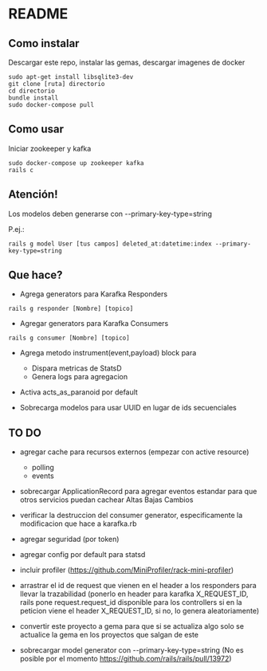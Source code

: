 # README

## Como instalar
Descargar este repo, instalar las gemas, descargar imagenes de docker
```
sudo apt-get install libsqlite3-dev
git clone [ruta] directorio
cd directorio
bundle install
sudo docker-compose pull
```

## Como usar
Iniciar zookeeper y kafka
```
sudo docker-compose up zookeeper kafka
rails c
```

## Atención!
Los modelos deben generarse con --primary-key-type=string

P.ej.:
```
rails g model User [tus campos] deleted_at:datetime:index --primary-key-type=string
```

## Que hace?
* Agrega generators para Karafka Responders
```
rails g responder [Nombre] [topico]
```

* Agregar generators para Karafka Consumers
```
rails g consumer [Nombre] [topico]
```

* Agrega metodo instrument(event,payload) block para
    * Dispara metricas de StatsD
    * Genera logs para agregacion

* Activa acts_as_paranoid por default

* Sobrecarga modelos para usar UUID en lugar de ids secuenciales

## TO DO
* agregar cache para recursos externos (empezar con active resource)
    - polling
    - events

* sobrecargar ApplicationRecord para agregar eventos estandar para que otros servicios puedan cachear
    Altas
    Bajas
    Cambios

* verificar la destruccion del consumer generator, especificamente la modificacion que hace a karafka.rb

* agregar seguridad (por token)

* agregar config por default para statsd

* incluir profiler (https://github.com/MiniProfiler/rack-mini-profiler)

* arrastrar el id de request que vienen en el header a los responders para llevar la trazabilidad (ponerlo en header para karafka X_REQUEST_ID, rails pone request.request_id disponible para los controllers si en la peticion viene el header X_REQUEST_ID, si no, lo genera aleatoriamente)

* convertir este proyecto a gema para que si se actualiza algo solo se actualice la gema en los proyectos que salgan de este

* sobrecargar model generator con --primary-key-type=string  (No es posible por el momento https://github.com/rails/rails/pull/13972)
